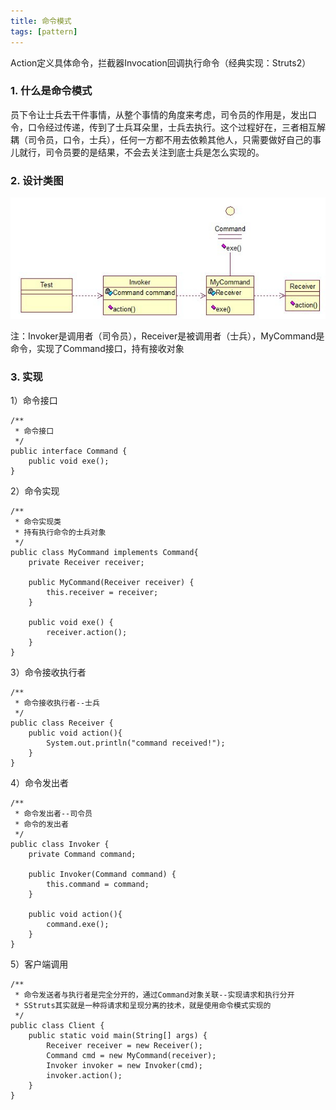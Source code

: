 ```yaml
---
title: 命令模式
tags: [pattern]
---
```


Action定义具体命令，拦截器Invocation回调执行命令（经典实现：Struts2）

### 1. 什么是命令模式
员下令让士兵去干件事情，从整个事情的角度来考虑，司令员的作用是，发出口令，口令经过传递，传到了士兵耳朵里，士兵去执行。这个过程好在，三者相互解耦（司令员，口令，士兵），任何一方都不用去依赖其他人，只需要做好自己的事儿就行，司令员要的是结果，不会去关注到底士兵是怎么实现的。

### 2. 设计类图

![](/images/java_pattern/command/command.jpg)

注：Invoker是调用者（司令员），Receiver是被调用者（士兵），MyCommand是命令，实现了Command接口，持有接收对象

### 3. 实现
1）命令接口

```
/**
 * 命令接口
 */
public interface Command {
    public void exe();
}
```

2）命令实现

```
/**
 * 命令实现类
 * 持有执行命令的士兵对象
 */
public class MyCommand implements Command{
    private Receiver receiver;  
    
    public MyCommand(Receiver receiver) {  
        this.receiver = receiver;  
    }  
  
    public void exe() {
        receiver.action();  
    }
}
```

3）命令接收执行者

```
/**
 * 命令接收执行者--士兵
 */
public class Receiver {
    public void action(){  
        System.out.println("command received!");  
    }
}
```

4）命令发出者

```
/**
 * 命令发出者--司令员
 * 命令的发出者
 */
public class Invoker {
    private Command command;  
    
    public Invoker(Command command) {  
        this.command = command;  
    }  
  
    public void action(){  
        command.exe();  
    }
}
```

5）客户端调用

```
/**
 * 命令发送者与执行者是完全分开的，通过Command对象关联--实现请求和执行分开
 * SStruts其实就是一种将请求和呈现分离的技术，就是使用命令模式实现的
 */
public class Client {
    public static void main(String[] args) {  
        Receiver receiver = new Receiver();  
        Command cmd = new MyCommand(receiver);
        Invoker invoker = new Invoker(cmd);  
        invoker.action(); 
    }
}
```